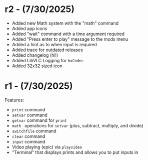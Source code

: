 # r2 - (7/30/2025)
- Added new Math system with the "math" command
- Added app icons
- Added "wait" command with a time argument required
- Added "Press enter to play" message to the mods menu
- Added a hint as to when input is required
- Added trace for outdated releases
- Added changelog (hi!)
- Added LibVLC Logging for `hxCodec`
- Added 32x32 sized icon

# r1 - (7/30/2025)
Features:
- `print` command
- `setvar` command
- `getvar` command for `print`
- `math_` operations for `setvar` (plus, subtract, multiply, and divide)
- `switchfile` command
- `clear` command
- `input` command
- Video playing (epic) via `playvideo`
- "Terminal" that displays prints and allows you to put inputs in